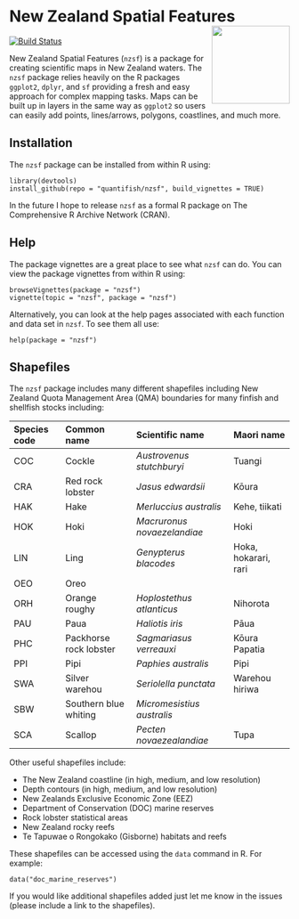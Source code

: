 
<!-- README.md is generated from README.Rmd. Please edit that file -->

# New Zealand Spatial Features <img src="man/figures/logo.png" align="right" height=140/>

[![Build
Status](https://travis-ci.com/quantifish/nzsf.svg?branch=master)](https://travis-ci.com/quantifish/nzsf)

New Zealand Spatial Features (`nzsf`) is a package for creating
scientific maps in New Zealand waters. The `nzsf` package relies heavily
on the R packages `ggplot2`, `dplyr`, and `sf` providing a fresh and
easy approach for complex mapping tasks. Maps can be built up in layers
in the same way as `ggplot2` so users can easily add points,
lines/arrows, polygons, coastlines, and much more.

## Installation

The `nzsf` package can be installed from within R using:

    library(devtools)
    install_github(repo = "quantifish/nzsf", build_vignettes = TRUE)

In the future I hope to release `nzsf` as a formal R package on The
Comprehensive R Archive Network (CRAN).

## Help

The package vignettes are a great place to see what `nzsf` can do. You
can view the package vignettes from within R using:

    browseVignettes(package = "nzsf")
    vignette(topic = "nzsf", package = "nzsf")

Alternatively, you can look at the help pages associated with each
function and data set in `nzsf`. To see them all use:

    help(package = "nzsf")

## Shapefiles

The `nzsf` package includes many different shapefiles including New
Zealand Quota Management Area (QMA) boundaries for many finfish and
shellfish stocks including:

| Species code | Common name            | Scientific name             | Maori name           |
|:-------------|:-----------------------|:----------------------------|:---------------------|
| COC          | Cockle                 | *Austrovenus stutchburyi*   | Tuangi               |
| CRA          | Red rock lobster       | *Jasus edwardsii*           | Kōura                |
| HAK          | Hake                   | *Merluccius australis*      | Kehe, tiikati        |
| HOK          | Hoki                   | *Macruronus novaezelandiae* | Hoki                 |
| LIN          | Ling                   | *Genypterus blacodes*       | Hoka, hokarari, rari |
| OEO          | Oreo                   |                             |                      |
| ORH          | Orange roughy          | *Hoplostethus atlanticus*   | Nihorota             |
| PAU          | Paua                   | *Haliotis iris*             | Pāua                 |
| PHC          | Packhorse rock lobster | *Sagmariasus verreauxi*     | Kōura Papatia        |
| PPI          | Pipi                   | *Paphies australis*         | Pipi                 |
| SWA          | Silver warehou         | *Seriolella punctata*       | Warehou hiriwa       |
| SBW          | Southern blue whiting  | *Micromesistius australis*  |                      |
| SCA          | Scallop                | *Pecten novaezealandiae*    | Tupa                 |

Other useful shapefiles include:

-   The New Zealand coastline (in high, medium, and low resolution)
-   Depth contours (in high, medium, and low resolution)
-   New Zealands Exclusive Economic Zone (EEZ)
-   Department of Conservation (DOC) marine reserves
-   Rock lobster statistical areas
-   New Zealand rocky reefs
-   Te Tapuwae o Rongokako (Gisborne) habitats and reefs

These shapefiles can be accessed using the `data` command in R. For
example:

    data("doc_marine_reserves")

If you would like additional shapefiles added just let me know in the
issues (please include a link to the shapefiles).
